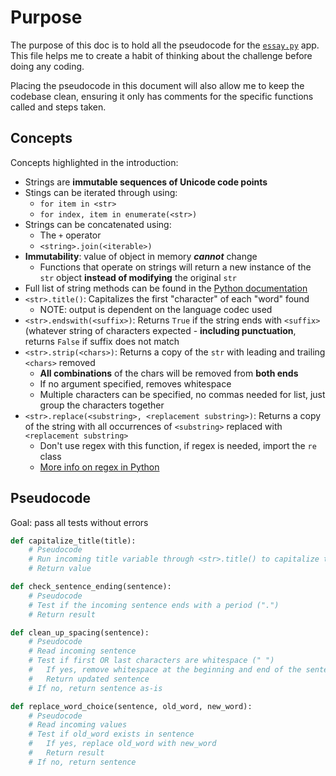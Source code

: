 # Purpose

The purpose of this doc is to hold all the pseudocode for the [`essay.py`](essay.py) app. This file helps me to create a habit of thinking about the challenge before doing any coding.

Placing the pseudocode in this document will also allow me to keep the codebase clean, ensuring it only has comments for the specific functions called and steps taken.

## Concepts

Concepts highlighted in the introduction:

- Strings are **immutable sequences of Unicode code points**
- Stings can be iterated through using:
  - `for item in <str>`
  - `for index, item in enumerate(<str>)`
- Strings can be concatenated using:
  - The `+` operator
  - `<string>.join(<iterable>)`
- **Immutability**: value of object in memory ***cannot*** change
  - Functions that operate on strings will return a new instance of the `str` object **instead of modifying** the original `str`
- Full list of string methods can be found in the [Python documentation](https://docs.python.org/3/library/stdtypes.html#string-methods)
- `<str>.title()`: Capitalizes the first "character" of each "word" found
  - NOTE: output is dependent on the language codec used
- `<str>.endswith(<suffix>)`: Returns `True` if the string ends with `<suffix>` (whatever string of characters expected - **including punctuation**, returns `False` if suffix does not match
- `<str>.strip(<chars>)`: Returns a copy of the `str` with leading and trailing `<chars>` removed
  - **All combinations** of the chars will be removed from **both ends**
  - If no argument specified, removes whitespace
  - Multiple characters can be specified, no commas needed for list, just group the characters together
- `<str>.replace(<substring>, <replacement substring>)`: Returns a copy of the string with all occurrences of `<substring>` replaced with `<replacement substring>`
  - Don't use regex with this function, if regex is needed, import the `re` class
  - [More info on regex in Python](https://docs.python.org/3/howto/regex.html)

## Pseudocode

Goal: pass all tests without errors

```Python
def capitalize_title(title):
    # Pseudocode
    # Run incoming title variable through <str>.title() to capitalize the string
    # Return value

def check_sentence_ending(sentence):
    # Pseudocode
    # Test if the incoming sentence ends with a period (".")
    # Return result

def clean_up_spacing(sentence):
    # Pseudocode
    # Read incoming sentence
    # Test if first OR last characters are whitespace (" ")
    #   If yes, remove whitespace at the beginning and end of the sentence
    #   Return updated sentence
    # If no, return sentence as-is

def replace_word_choice(sentence, old_word, new_word):
    # Pseudocode
    # Read incoming values
    # Test if old_word exists in sentence
    #   If yes, replace old_word with new_word
    #   Return result
    # If no, return sentence


```
